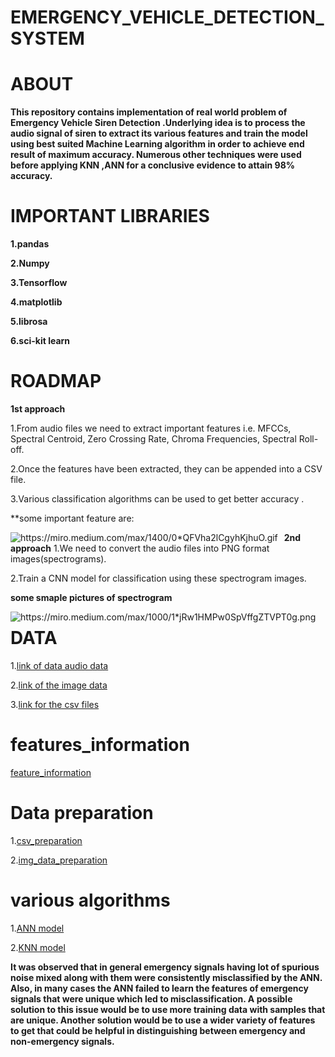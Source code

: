 # EMERGENCY_VEHICLE_DETECTION_SYSTEM

# ABOUT

**This repository contains  implementation of real world problem of Emergency Vehicle Siren Detection .Underlying idea is to process the audio signal of  siren to extract its various features and train the model using best suited Machine Learning algorithm in order to achieve end result of maximum accuracy. Numerous other  techniques were used before applying KNN ,ANN for a conclusive evidence to attain 98% accuracy.**

# IMPORTANT LIBRARIES
**1.pandas**

**2.Numpy**

**3.Tensorflow**

**4.matplotlib**

**5.librosa**

**6.sci-kit learn**

# ROADMAP

**1st approach**

1.From audio files we need to extract important features i.e. MFCCs, Spectral Centroid, Zero Crossing Rate, Chroma Frequencies, Spectral Roll-off.

2.Once the features have been extracted, they can be appended into a CSV file.

3.Various classification algorithms can be used to get better accuracy .

**some important feature are:



<img src="https://miro.medium.com/max/1400/0*QFVha2lCgyhKjhuO.gif"
     alt="https://miro.medium.com/max/1400/0*QFVha2lCgyhKjhuO.gif"
     style="float: left; margin-right: 10px;" />


**2nd approach**
1.We need to convert the audio files into PNG format images(spectrograms).

2.Train a CNN model for classification using these spectrogram images.

**some smaple pictures of spectrogram**

<img src="https://miro.medium.com/max/1000/1*jRw1HMPw0SpVffgZTVPT0g.png"
     alt="https://miro.medium.com/max/1000/1*jRw1HMPw0SpVffgZTVPT0g.png"
     style="float: left; margin-right: 10px;" />

# DATA

1.[link of data audio data](https://drive.google.com/drive/folders/1UjVKBwP0StsjvmfE4hohTnVpI8-Jmrmx)

2.[link of the image data](https://drive.google.com/drive/folders/1fZqHPQ0s43lS-ZIDekkabEEpy5lGON4w)

3.[link for the csv files](https://drive.google.com/drive/folders/1MbaZn5lAzVHRz7hB0G1KX77pDGIfBDEH)

# features_information

[feature_information](https://github.com/vr620/Emergency_vehicle_detection_system/blob/master/features_information.ipynb)

# Data preparation

1.[csv_preparation](https://github.com/vr620/Emergency_vehicle_detection_system/blob/master/csv_preparation.ipynb)

2.[img_data_preparation](https://github.com/vr620/Emergency_vehicle_detection_system/blob/master/spectrogram_extraction_preparation.ipynb)

# various algorithms

1.[ANN model](https://github.com/vr620/Emergency_vehicle_detection_system/blob/master/ANN_modal.ipynb)

2.[KNN model](https://github.com/vr620/Emergency_vehicle_detection_system/blob/master/KNN_way.ipynb)

**It was observed that in general emergency signals having lot of spurious noise mixed along with them were consistently misclassified by the ANN. Also, in many cases the ANN failed to learn the features of emergency signals that were unique which led to misclassification. A possible solution to this issue would be to use more training data with samples that are unique. Another solution would be to use a wider variety of features to get that could be helpful in distinguishing between emergency and non-emergency signals.**
